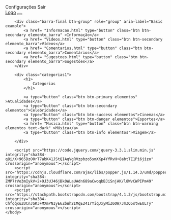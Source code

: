 <!DOCTYPE html>
<html lang="pt-br">
	<head>
		<title>Informação</title>
		<meta charset="utf-8">
		<meta name='viewport' content="width=device-width,initial-scale=1, shrink-to-fit=no">
		<link rel="stylesheet" href="https://stackpath.bootstrapcdn.com/bootstrap/4.1.3/css/bootstrap.min.css" integrity="sha384-MCw98/SFnGE8fJT3GXwEOngsV7Zt27NXFoaoApmYm81iuXoPkFOJwJ8ERdknLPMO" crossorigin="anonymous">
		<link href = 'style.css' rel='stylesheet'>
	</head>
	<body class="contem">
		<div class="pos-f-t">
		  <div class="collapse" id="navbarToggleExternalContent">
		    <div class="bg-dark p-4">
		      <span class="text-muted">Configurações</span>
		      <span class="text-muted">Sair</span>
		    </div>
		  </div>
		  <nav class="navbar navbar-dark bg-dark">
		  	<a class="navbar-brand" href="#">Logo</a>
		    <button class="navbar-toggler" type="button" data-toggle="collapse" data-target="#navbarToggleExternalContent" aria-controls="navbarToggleExternalContent" aria-expanded="false" aria-label="Toggle navigation">
		      <span class="navbar-toggler-icon"></span>
		    </button>
		  </nav>
		</div>

		

		<div class="barra-final btn-group" role="group" aria-label="Basic example">		
			<a href= "Informacao.html" type="button" class="btn btn-secondary elemento_barra" >Informação</a>
			<a href= "Videos.html" type="button" class="btn btn-secondary elemento_barra">Vídeos</a>
			<a href= "Comentarios.html" type="button" class="btn btn-secondary elemento_barra">Comentários</a>
			<a href= "Sugestoes.html" type="button" class="btn btn-secondary elemento_barra">Sugestões</a>
		</div>

		<div class="categorias1">
			<h1>
				Categorias
			</h1>

			<a type="button" class="btn btn-primary elementos" >Atualidades</a>
			<a type="button" class="btn btn-secondary elementos">Celebridades</a>
			<a type="button" class="btn btn-success elementos">Cinemas</a>
			<a type="button" class="btn btn-danger elementos">Esportes</a>
			<a href= "Musica.html" type="button" class="btn btn-warning elementos text-dark" >Música</a>
			<a type="button" class="btn btn-info elementos">Viagem</a>
	
		</div>

		<script src="https://code.jquery.com/jquery-3.3.1.slim.min.js" integrity="sha384-q8i/X+965DzO0rT7abK41JStQIAqVgRVzpbzo5smXKp4YfRvH+8abtTE1Pi6jizo" crossorigin="anonymous"></script>
	    <script src="https://cdnjs.cloudflare.com/ajax/libs/popper.js/1.14.3/umd/popper.min.js" integrity="sha384-ZMP7rVo3mIykV+2+9J3UJ46jBk0WLaUAdn689aCwoqbBJiSnjAK/l8WvCWPIPm49" crossorigin="anonymous"></script>
	    <script src="https://stackpath.bootstrapcdn.com/bootstrap/4.1.3/js/bootstrap.min.js" integrity="sha384-ChfqqxuZUCnJSK3+MXmPNIyE6ZbWh2IMqE241rYiqJxyMiZ6OW/JmZQ5stwEULTy" crossorigin="anonymous"></script>
	</body>
</html>
